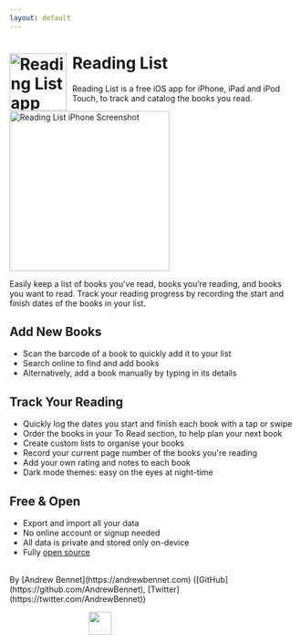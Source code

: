 ```yaml
---
layout: default
---
```

<h1>
  <img src="{{ site.url }}/assets/AppIcon.png"
  alt="Reading List app icon" style="width: 100px; float: left; padding-right: 10px;" />
  Reading List
</h1>

Reading List is a free iOS app for iPhone, iPad and iPod Touch, to track and catalog the books you read.

<img src="{{ site.url }}/assets/iPhone X-0_ToReadList_framed.png"
  alt="Reading List iPhone Screenshot" style="width: 280px;" />

Easily keep a list of books you’ve read, books you’re reading, and books you want to read. Track your reading progress by recording the start and finish dates of the books in your list.

## Add New Books
* Scan the barcode of a book to quickly add it to your list
* Search online to find and add books
* Alternatively, add a book manually by typing in its details

## Track Your Reading
* Quickly log the dates you start and finish each book with a tap or swipe
* Order the books in your To Read section, to help plan your next book
* Create custom lists to organise your books
* Record your current page number of the books you're reading
* Add your own rating and notes to each book
* Dark mode themes: easy on the eyes at night-time

## Free & Open
* Export and import all your data
* No online account or signup needed
* All data is private and stored only on-device
* Fully [open source](https://github.com/AndrewBennet/readinglist)

<br />
By [Andrew Bennet](https://andrewbennet.com) ([GitHub](https://github.com/AndrewBennet), [Twitter](https://twitter.com/AndrewBennet))

<a href="https://itunes.apple.com/us/app/reading-list-book-log/id1217139955?mt=8" style="display:inline-block;overflow:hidden;background:url(//linkmaker.itunes.apple.com/assets/shared/badges/en-us/appstore-lrg.svg) no-repeat;width:135px;height:40px;background-size:contain;"></a>
<a href="https://testflight.apple.com/join/kBS5mVao">
  <img src="https://developer.apple.com/assets/elements/icons/testflight/testflight-64x64_2x.png" style="display: inline;" height="40px" />
</a>
